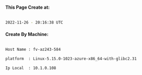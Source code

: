 
   
#### This Page Create at:

```bash

2022-11-26 - 20:16:38 UTC

```

#### Create By Machine:

```bash

Host Name : fv-az243-584

platform  : Linux-5.15.0-1023-azure-x86_64-with-glibc2.31

Ip Local  : 10.1.0.108

```


